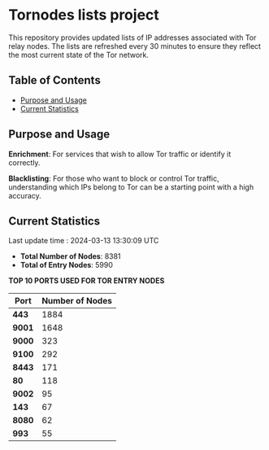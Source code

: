 # Tornodes lists project

This repository provides updated lists of IP addresses associated with Tor relay nodes. The lists are refreshed every 30 minutes to ensure they reflect the most current state of the Tor network.

## Table of Contents

- [Purpose and Usage](#purpose-and-usage)
- [Current Statistics](#current-statistics)


## Purpose and Usage

**Enrichment**: For services that wish to allow Tor traffic or identify it correctly.

**Blacklisting**: For those who want to block or control Tor traffic, understanding which IPs belong to Tor can be a starting point with a high accuracy.

## Current Statistics

Last update time : 2024-03-13 13:30:09 UTC

- **Total Number of Nodes**: 8381
- **Total of Entry Nodes**: 5990

**TOP 10 PORTS USED FOR TOR ENTRY NODES**

| **Port** | **Number of Nodes** |
|------|-----------------|
| **443**   | 1884  |
| **9001**   | 1648  |
| **9000**   | 323  |
| **9100**   | 292  |
| **8443**   | 171  |
| **80**   | 118  |
| **9002**   | 95  |
| **143**   | 67  |
| **8080**   | 62  |
| **993**   | 55  |


